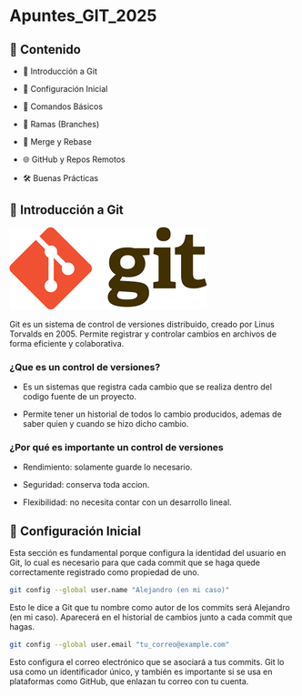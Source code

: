 # Apuntes_GIT_2025 

## 🧠 Contenido ##

+ 📌 Introducción a Git

+ 📁 Configuración Inicial

+ 📂 Comandos Básicos

+ 🧭 Ramas (Branches)

+ 🔁 Merge y Rebase

+ 🌐 GitHub y Repos Remotos

+ 🛠️ Buenas Prácticas


## 📌 Introducción a Git ##

![Git_Logo](img/git_logo.png)

Git es un sistema de control de versiones distribuido, creado por Linus Torvalds en 2005. Permite registrar y controlar cambios en archivos de forma eficiente y colaborativa.

### ¿Que es un control de versiones? ###
 
+ Es un sistemas que registra cada cambio que se realiza dentro del codigo fuente de un proyecto.

+ Permite tener un historial de todos lo cambio producidos, ademas de saber quien y cuando se hizo dicho cambio.

### ¿Por qué es importante un control de versiones ###

+ Rendimiento: solamente guarde lo necesario.

+ Seguridad: conserva toda accion.

+ Flexibilidad: no necesita contar con un desarrollo lineal.

## 📁 Configuración Inicial ##

Esta sección es fundamental porque configura la identidad del usuario en Git, lo cual es necesario para que cada commit que se haga quede correctamente registrado como propiedad de uno.

```bash
git config --global user.name "Alejandro (en mi caso)"
```
Esto le dice a Git que tu nombre como autor de los commits será Alejandro (en mi caso). Aparecerá en el historial de cambios junto a cada commit que hagas.

```bash
git config --global user.email "tu_correo@example.com"
```
Esto configura el correo electrónico que se asociará a tus commits. Git lo usa como un identificador único, y también es importante si se usa en plataformas como GitHub, que enlazan tu correo con tu cuenta.

